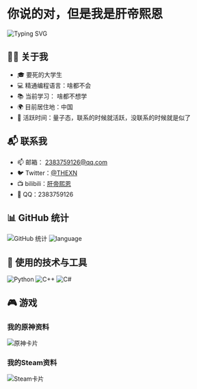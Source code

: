 # 你说的对，但是我是肝帝熙恩

![Typing SVG](https://readme-typing-svg.herokuapp.com?font=Note+Mono&size=26&pause=1000&color=000000&background=FFE8E500&vCenter=true&random=false&width=435&lines=🔭我是肝帝熙恩!)

## 👨‍💻 关于我

- 🎓 要死的大学生
- 💻 精通编程语言：啥都不会
- 📚 当前学习： 啥都不想学
- 🌍 目前居住地：中国
- 📅 活跃时间：量子态，联系的时候就活跃，没联系的时候就是似了

## 📬 联系我

- 📫 邮箱： 2383759126@qq.com
- 🐦 Twitter：[@THEXN](https://twitter.com/THEXN679)
- 📺 bilibili：[肝帝熙恩](https://space.bilibili.com/171369384)
- 🐧 QQ：2383759126

## 📊 GitHub 统计

![GitHub 统计](https://github-readme-stats.vercel.app/api?username=THEXN&show_icons=true&count_private=true&hide_title=true)
![language](https://github-readme-stats.vercel.app/api/top-langs/?username=THEXN)

## 🔧 使用的技术与工具

![Python](https://img.shields.io/badge/-Python-lightblue?style=plastic&logo=Python)
![C++](https://img.shields.io/badge/-C++-00599C?style=plastic&logo=C%2B%2B)
![C#](https://img.shields.io/badge/-C%23-green?style=plastic&logo=CSharp)


## 🎮 游戏

### 我的原神资料
![原神卡片](https://genshin-card.himiku.com/[47,48,49,51,10,0,4,67,89,79]/72962127.png)

### 我的Steam资料
![Steam卡片](https://card.yuy1n.io/card/941430089/dark,badge,group,bg-game)

